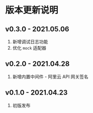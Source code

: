 # 版本更新说明

## v0.3.0 - 2021.05.06

1. 新增调试日志功能
2. 优化 `mock` 适配器

## v0.2.0 - 2021.04.28

1. 新增内置中间件 - 阿里云 API 网关签名

## v0.1.0 - 2021.04.23

1. 初版发布
